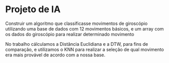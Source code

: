 <h1>Projeto de IA</h1>
Construir um algoritmo que classificasse movimentos de giroscópio
utilizando uma base de dados com 12 movimentos básicos, e um array com os dados do giroscópio para realizar determinado movimento

No trabalho cálculamos a Distância Euclidiana e a DTW, para fins de comparação, e utilizamos o KNN
para realizar a seleção de qual movimento era mais provável de acordo com a nossa base.
 